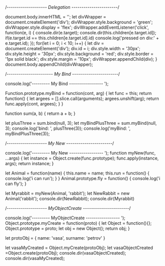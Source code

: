 /*-------------------- Delegation -----------------------*/

document.body.innerHTML = '';
let divWrapper = document.createElement('div');
divWrapper.style.background = 'green';
divWrapper.style.display = 'flex';
divWrapper.addEventListener('click', function(e, i) {
    console.dir(e.target);
    console.dir(this.children[e.target.id]);
    if(e.target.id == this.children[e.target.id].id) console.log('pressed on div:' + e.target.id);
});
for(let i = 0; i < 10; i++) {
    let div = document.createElement('div');
    div.id = i;
    div.style.width = '30px';
    div.style.height = '30px';
    div.style.background = 'red';
    div.style.border = '1px solid black';
    div.style.margin = '10px';
    divWrapper.appendChild(div);
}
document.body.appendChild(divWrapper);

/*----------------------- My Bind -----------------------*/

console.log('--------- My Bind ----------------- ');

Function.prototype.myBind = function(cont, arg) {
    let func = this;
    return function() {
        let argees = [].slice.call(arguments);
        argees.unshift(arg);
        return func.apply(cont, argees);
    }
}

function sum(a, b) {
    return a + b;
}

let plusThree = sum.bind(null, 3);
let myBindPlusThree = sum.myBind(null, 3);
console.log('bind: ', plusThree(3));
console.log('myBind: ', myBindPlusThree(3));

/*-------------------- My New -----------------------*/

console.log('--------- My New ----------------- ');
function myNew(func, ...args) {
    let instance = Object.create(func.prototype);
    func.apply(instance, args);
    return instance;
}

let Animal = function(name) {
    this.name = name;
    this.run = function() {
        console.log('i can run');
    }
}
Animal.prototype.fly = function() {
    console.log('i can fly');
}

let Myrabbit = myNew(Animal, 'rabbit');
let NewRabbit = new Animal('rabbit');
console.dir(NewRabbit);
console.dir(Myrabbit)

/*-------------------- MyObjectCreate -----------------------*/

console.log('--------- MyObjectCreate ----------------- ');
Object.prototype.myCreate = function(proto) {
    let Object = function(){};
    Object.prototype = proto;
    let obj = new Object();
    return obj;
}

let protoObj = {
    name: 'vasa',
    surname: 'petrov'
}

let vasaMyCreated = Object.myCreate(protoObj);
let vasaObjectCreated =Object.create(protoObj);
console.dir(vasaObjectCreated);
console.dir(vasaMyCreated);
